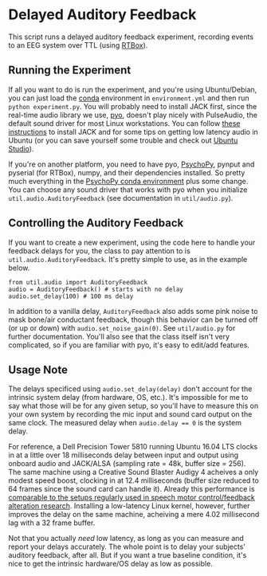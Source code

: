 # Delayed Auditory Feedback

This script runs a delayed auditory feedback experiment, recording events to an EEG system over TTL (using [RTBox](https://github.com/xiangruili/RTBox_py)). 

## Running the Experiment 

If all you want to do is run the experiment, and you're using Ubuntu/Debian, you can just load the [conda](https://www.anaconda.com/) environment in `environment.yml` and then run `python experiment.py`. You will probably need to install JACK first, since the real-time audio library we use, [pyo](https://github.com/belangeo/pyo), doesn't play nicely with PulseAudio, the default sound driver for most Linux workstations. You can follow [these instructions](https://coroto.gitbook.io/linux-audio-survival-kit/) to install JACK and for some tips on getting low latency audio in Ubuntu (or you can save yourself some trouble and check out [Ubuntu Studio](https://ubuntustudio.org)).

If you're on another platform, you need to have pyo, [PsychoPy](https://github.com/psychopy/psychopy), pynput and pyserial (for RTBox), numpy, and their dependencies installed. So pretty much everything in the [PsychoPy conda environment](https://raw.githubusercontent.com/psychopy/psychopy/master/conda/psychopy-env.yml) plus some change. You can choose any sound driver that works with pyo when you initialize `util.audio.AuditoryFeedback` (see documentation in `util/audio.py`).

## Controlling the Auditory Feedback

If you want to create a new experiment, using the code here to handle your feedback delays for you, the class to pay attention to is `util.audio.AuditoryFeedback`. It's pretty simple to use, as in the example below.

```
from util.audio import AuditoryFeedback
audio = AuditoryFeedback() # starts with no delay
audio.set_delay(100) # 100 ms delay
```

In addition to a vanilla delay, `AuditoryFeedback` also adds some pink noise to mask bone/air conductant feedback, though this behavior can be turned off (or up or down) with `audio.set_noise_gain(0)`. See `util/audio.py` for further documentation. You'll also see that the class itself isn't very complicated, so if you are familiar with pyo, it's easy to edit/add features. 

## Usage Note

The delays specificed using `audio.set_delay(delay)` don't account for the intrinsic system delay (from hardware, OS, etc.). It's impossible for me to say what those will be for any given setup, so you'll have to measure this on your own system by recording the mic input and sound card output on the same clock. The measured delay when `audio.delay == 0` is the system delay.

For reference, a Dell Precision Tower 5810 running Ubuntu 16.04 LTS clocks in at a little over 18 milliseconds delay between input and output using onboard audio and JACK/ALSA (sampling rate = 48k, buffer size = 256). The same machine using a Creative Sound Blaster Audigy 4 acheives a only modest speed boost, clocking in at 12.4 milliseconds (buffer size reduced to 64 frames since the sound card can handle it). Already this performance is [comparable to the setups regularly used in speech motor control/feedback alteration research](https://doi.org/10.1044/2020_JSLHR-19-00419). Installing a low-latency Linux kernel, however, further improves the delay on the same machine, acheiving a mere 4.02 millisecond lag with a 32 frame buffer.

Not that you actually _need_ low latency, as long as you can measure and report your delays accurately. The whole point is to delay your subjects' auditory feedback, after all. But if you want a true baseline condition, it's nice to get the intrinsic hardware/OS delay as low as possible. 
